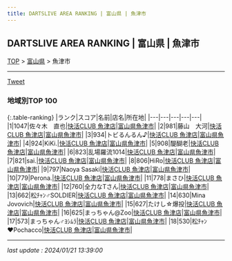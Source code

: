 ```yaml
---
title: DARTSLIVE AREA RANKING | 富山県 | 魚津市
---
```

## DARTSLIVE AREA RANKING | 富山県 | 魚津市

[TOP](/darts/rank/) > [富山県](/darts/rank/富山県/) > 魚津市

___

<a href="https://twitter.com/share?ref_src=twsrc%5Etfw" data-text="DARTSLIVE AREA RANKING | 富山県魚津市" class="twitter-share-button" data-via="DARTSLIVE" data-hashtags="DARTSLIVE" data-related="DARTSLIVE" data-show-count="false">Tweet</a>

### 地域別TOP 100

{:.table-ranking}
|ランク|スコア|名前|店名|所在地|
|---|---|---|---|---|
|1|1047|佐々木　直也|<a href="https://search.dartslive.com/jp/shop/79c3c94ca57c64e8b21333aee1bd51e4">快活CLUB 魚津店</a>|<a href="/darts/rank/富山県/魚津市">富山県魚津市</a>|
|2|981|藤山　大河|<a href="https://search.dartslive.com/jp/shop/79c3c94ca57c64e8b21333aee1bd51e4">快活CLUB 魚津店</a>|<a href="/darts/rank/富山県/魚津市">富山県魚津市</a>|
|3|934|トビるんるん♪|<a href="https://search.dartslive.com/jp/shop/79c3c94ca57c64e8b21333aee1bd51e4">快活CLUB 魚津店</a>|<a href="/darts/rank/富山県/魚津市">富山県魚津市</a>|
|4|924|KiKi.|<a href="https://search.dartslive.com/jp/shop/79c3c94ca57c64e8b21333aee1bd51e4">快活CLUB 魚津店</a>|<a href="/darts/rank/富山県/魚津市">富山県魚津市</a>|
|5|908|醍醐老|<a href="https://search.dartslive.com/jp/shop/79c3c94ca57c64e8b21333aee1bd51e4">快活CLUB 魚津店</a>|<a href="/darts/rank/富山県/魚津市">富山県魚津市</a>|
|6|823|乱場羅流1014|<a href="https://search.dartslive.com/jp/shop/79c3c94ca57c64e8b21333aee1bd51e4">快活CLUB 魚津店</a>|<a href="/darts/rank/富山県/魚津市">富山県魚津市</a>|
|7|821|sai.|<a href="https://search.dartslive.com/jp/shop/79c3c94ca57c64e8b21333aee1bd51e4">快活CLUB 魚津店</a>|<a href="/darts/rank/富山県/魚津市">富山県魚津市</a>|
|8|806|HiRo|<a href="https://search.dartslive.com/jp/shop/79c3c94ca57c64e8b21333aee1bd51e4">快活CLUB 魚津店</a>|<a href="/darts/rank/富山県/魚津市">富山県魚津市</a>|
|9|797|Naoya Sasaki|<a href="https://search.dartslive.com/jp/shop/79c3c94ca57c64e8b21333aee1bd51e4">快活CLUB 魚津店</a>|<a href="/darts/rank/富山県/魚津市">富山県魚津市</a>|
|10|779|Perona.|<a href="https://search.dartslive.com/jp/shop/79c3c94ca57c64e8b21333aee1bd51e4">快活CLUB 魚津店</a>|<a href="/darts/rank/富山県/魚津市">富山県魚津市</a>|
|11|778|まさひ|<a href="https://search.dartslive.com/jp/shop/79c3c94ca57c64e8b21333aee1bd51e4">快活CLUB 魚津店</a>|<a href="/darts/rank/富山県/魚津市">富山県魚津市</a>|
|12|760|全力なTさん|<a href="https://search.dartslive.com/jp/shop/79c3c94ca57c64e8b21333aee1bd51e4">快活CLUB 魚津店</a>|<a href="/darts/rank/富山県/魚津市">富山県魚津市</a>|
|13|662|松ﾁｬﾝ♂SOLDIER|<a href="https://search.dartslive.com/jp/shop/79c3c94ca57c64e8b21333aee1bd51e4">快活CLUB 魚津店</a>|<a href="/darts/rank/富山県/魚津市">富山県魚津市</a>|
|14|630|Mina Jovovich|<a href="https://search.dartslive.com/jp/shop/79c3c94ca57c64e8b21333aee1bd51e4">快活CLUB 魚津店</a>|<a href="/darts/rank/富山県/魚津市">富山県魚津市</a>|
|15|627|たけし☆爆投|<a href="https://search.dartslive.com/jp/shop/79c3c94ca57c64e8b21333aee1bd51e4">快活CLUB 魚津店</a>|<a href="/darts/rank/富山県/魚津市">富山県魚津市</a>|
|16|625|まっちゃん@Zoo|<a href="https://search.dartslive.com/jp/shop/79c3c94ca57c64e8b21333aee1bd51e4">快活CLUB 魚津店</a>|<a href="/darts/rank/富山県/魚津市">富山県魚津市</a>|
|17|573|まっちゃん♂ﾖｼﾑﾗ|<a href="https://search.dartslive.com/jp/shop/79c3c94ca57c64e8b21333aee1bd51e4">快活CLUB 魚津店</a>|<a href="/darts/rank/富山県/魚津市">富山県魚津市</a>|
|18|530|松ﾁｬﾝ♥Pochacco|<a href="https://search.dartslive.com/jp/shop/79c3c94ca57c64e8b21333aee1bd51e4">快活CLUB 魚津店</a>|<a href="/darts/rank/富山県/魚津市">富山県魚津市</a>|



___

_last update : 2024/01/21 13:39:00_


<script src="https://cdnjs.cloudflare.com/ajax/libs/jquery/3.6.1/jquery.min.js" integrity="sha512-aVKKRRi/Q/YV+4mjoKBsE4x3H+BkegoM/em46NNlCqNTmUYADjBbeNefNxYV7giUp0VxICtqdrbqU7iVaeZNXA==" crossorigin="anonymous" referrerpolicy="no-referrer"></script>
<script src="https://cdnjs.cloudflare.com/ajax/libs/jquery.tablesorter/2.31.3/js/jquery.tablesorter.min.js" integrity="sha512-qzgd5cYSZcosqpzpn7zF2ZId8f/8CHmFKZ8j7mU4OUXTNRd5g+ZHBPsgKEwoqxCtdQvExE5LprwwPAgoicguNg==" crossorigin="anonymous" referrerpolicy="no-referrer"></script>
<link rel="stylesheet" href="https://cdnjs.cloudflare.com/ajax/libs/jquery.tablesorter/2.31.3/css/theme.default.min.css" integrity="sha512-wghhOJkjQX0Lh3NSWvNKeZ0ZpNn+SPVXX1Qyc9OCaogADktxrBiBdKGDoqVUOyhStvMBmJQ8ZdMHiR3wuEq8+w==" crossorigin="anonymous" referrerpolicy="no-referrer" />
<script>
$(function() {
    $(".table-ranking").tablesorter({sortList:[[0, 0]]});
});
</script>

<script async src="https://platform.twitter.com/widgets.js" charset="utf-8"></script>